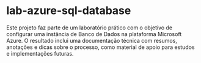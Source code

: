 # lab-azure-sql-database
Este projeto faz parte de um laboratório prático com o objetivo de configurar uma instância de Banco de Dados na plataforma Microsoft Azure. O resultado inclui uma documentação técnica com resumos, anotações e dicas sobre o processo, como material de apoio para estudos e implementações futuras.
